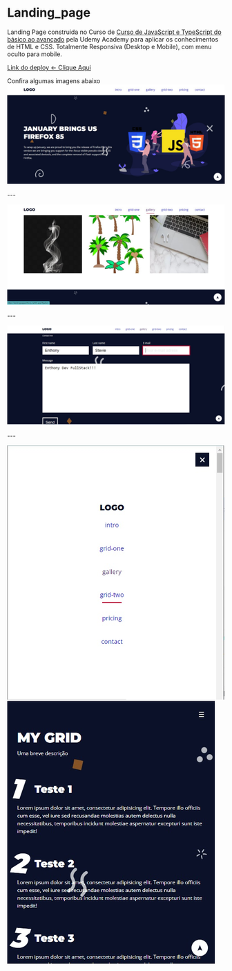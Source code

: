 # Landing_page

Landing Page construida no Curso de <a href="https://www.udemy.com/course/curso-de-javascript-moderno-do-basico-ao-avancado/" target="_blank">Curso de JavaScript e TypeScript do básico ao avançado</a> pela Udemy Academy para aplicar os conhecimentos de HTML e CSS.
Totalmente Responsiva (Desktop e Mobile), com menu oculto para mobile.

<a href="https://landingpageenthony.netlify.app/"> Link do deploy <- Clique Aqui</a> 

Confira algumas imagens abaixo
  <img src="https://raw.githubusercontent.com/Enthony2021/imagens_dos_projetos/main/landingpage1.jpg"></img>
  <p>---</p>
  <img src="https://raw.githubusercontent.com/Enthony2021/imagens_dos_projetos/main/landingpage2.jpg"></img>
  <p>---</p>
  <img src="https://raw.githubusercontent.com/Enthony2021/imagens_dos_projetos/main/landingpage3.jpg"></img>
  <p>---</p>
  <img src="https://raw.githubusercontent.com/Enthony2021/imagens_dos_projetos/main/landingpage4.jpg"></img>
  <img src="https://raw.githubusercontent.com/Enthony2021/imagens_dos_projetos/main/landingpage5.jpg"></img>
